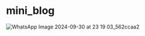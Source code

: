 # mini_blog

![WhatsApp Image 2024-09-30 at 23 19 03_562ccaa2](https://github.com/user-attachments/assets/765a353e-933e-479f-9dde-47736f882f3f)

